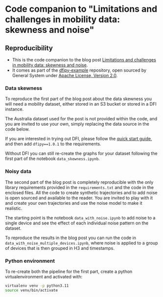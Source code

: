 # Code companion to "Limitations and challenges in mobility data: skewness and noise"

## Reproducibility

- This is the code companion to the blog post [Limitations and challenges in mobility data: skewness and noise](https://www.generalsystem.com/blog/skewness-and-noise). 
- It comes as part of the [dfipy-example](https://github.com/thegeneralsystem/dfipy-examples/tree/main) repository, open sourced by General System under [Apache License, Version 2.0](https://github.com/thegeneralsystem/dfipy-examples/blob/main/LICENCE).

### Data skewness

To reproduce the first part of the blog post about the data skewness you will need a mobility dataset, either stored in an S3 bucket or stored in a DFI instance.

The Australia dataset used for the post is not provided within the code, and you are invited to use your own, simply replacing the data source in the code below.

If you are interested in trying out DFI, please follow the [quick start guide](https://github.com/thegeneralsystem/quickstart-guide), and then add `dfipy==1.0.1` to the requirements.

Without DFI you can still re-create the graphs for your dataset following the first part of the notebook `data_skewness.ipynb`.

### Noisy data

The second part of the blog post is completely reproducible with the only library requirements provided in the `requirements.txt` and the code in the enclosed files.
All the code to create synthetic trajectories and to add noise is open sourced and available to the reader.
You are invited to play with it and create your own trajectories and use the noise model to make it realistic.

The starting point is the notebook `data_with_noise.ipynb` to add noise to a single device and see the effect of each individual noise pattern on the dataset.

To reproduce the results in the blog post you can run the code in `data_with_noise_multiple_devices.ipynb`, where noise is applied to a group of devices that is then grouped in H3 and timestamps.

### Python environment

To re-create both the pipeline for the first part, create a python virtualenvironment and activated with:

```bash
virtualenv venv -p python3.11
source venv/bin/activate
```
